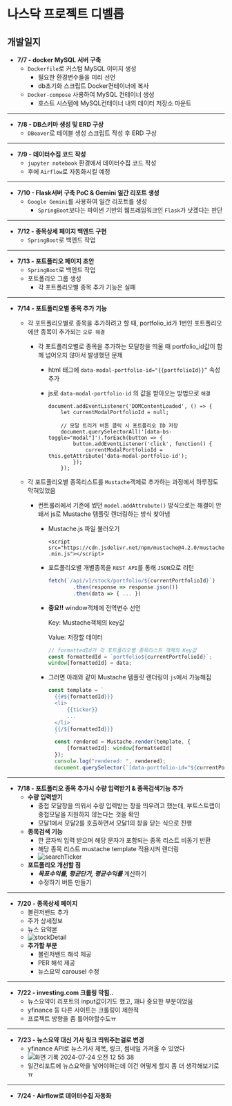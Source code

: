 # 나스닥 프로젝트 디벨롭
## 개발일지
- **7/7 - docker MySQL 서버 구축**
    - `Dockerfile`로 커스텀 MySQL 이미지 생성
        - 필요한 환경변수들을 미리 선언
        - db초기화 스크립트 Docker컨테이너에 복사
    - `Docker-compose` 사용하여 MySQL 컨테이너 생성
        - 호스트 시스템에 MySQL컨테이너 내의 데이터 저장소 마운트
---
- **7/8 - DB스키마 생성 및 ERD 구상**
    - `DBeaver`로 테이블 생성 스크립트 작성 후 ERD 구상
---
- **7/9 - 데이터수집 코드 작성**
    - `jupyter notebook` 환경에서 데이터수집 코드 작성
    - 후에 `Airflow`로 자동화시킬 예정
---
- **7/10 - Flask서버 구축 PoC & Gemini 일간 리포트 생성**
    - `Google Gemini`를 사용하여 일간 리포트를 생성
        - `SpringBoot`보다는 파이썬 기반의 웹프레임워크인 `Flask`가 낫겠다는 판단
---
- **7/12 - 종목상세 페이지 백엔드 구현**
    - `SpringBoot`로 백엔드 작업
---
- **7/13 - 포트폴리오 페이지 초안**
    - `SpringBoot`로 백엔드 작업
    - 포트폴리오 그룹 생성
        - 각 포트폴리오별 종목 추가 기능은 실패
---
- **7/14 - 포트폴리오별 종목 추가 기능**
    - 각 포트폴리오별로 종목을 추가하려고 할 때, portfolio_id가 1번인 포트폴리오에만 종목이 추가되는 `오류 해결`
        - 각 포트폴리오별로 종목을 추가하는 모달창을 띄울 때 portfolio_id값이 함께 넘어오지 않아서 발생했던 문제
            - html 태그에 `data-modal-portfolio-id="{{portfolioId}}”` 속성 추가
            - js로 `data-modal-portfolio-id` 의 값을 받아오는 방법으로 `해결`
                
                ```
                document.addEventListener('DOMContentLoaded', () => {
                    let currentModalPortfolioId = null;
                
                    // 모달 트리거 버튼 클릭 시 포트폴리오 ID 저장
                    document.querySelectorAll('[data-bs-toggle="modal"]').forEach(button => {
                        button.addEventListener('click', function() {
                            currentModalPortfolioId = this.getAttribute('data-modal-portfolio-id');
                        });
                    });
                ```
                
    - 각 포트폴리오별 종목리스트를 `Mustache`객체로 추가하는 과정에서 하루정도 막혀있었음
        - 컨트롤러에서 기존에 썼던 `model.addAttrubute()` 방식으로는 해결이 안돼서 js로 Mustache 템플릿 렌더링하는 방식 찾아냄
            - Mustache.js 파일 불러오기
                
                `<script src="https://cdn.jsdelivr.net/npm/mustache@4.2.0/mustache.min.js"></script>`
                
            - 포트폴리오별 개별종목을 `REST API`를 통해 `JSON`으로 리턴
                
                ```jsx
                fetch(`/api/v1/stock/portfolio/${currentPortfolioId}`)
                        .then(response => response.json())
                        .then(data => { ... })
                ```
                
            - **중요!!** window객체에 전역변수 선언
                
                Key: Mustache객체의 key값
                
                Value: 저장할 데이터
                
                ```jsx
                // formattedId가 각 포트폴리오별 종목리스트 객체의 Key값
                const formattedId = `portfolio${currentPortfolioId}`;
                window[formattedId] = data;
                ```
                
            - 그러면 아래와 같이 Mustache 템플릿 렌더링이 `js`에서 가능해짐
                
                ```jsx
                const template = `
                  {{#${formattedId}}}
                  <li>
                      {{ticker}}
                      ...
                  </li>
                  {{/${formattedId}}}
                  `
                  const rendered = Mustache.render(template, {
                      [formattedId]: window[formattedId]
                  });
                  console.log("rendered: ", rendered);
                  document.querySelector(`[data-portfolio-id="${currentPortfolioId}"]`).innerHTML = rendered;
                ```
---
- **7/18 - 포트폴리오 종목 추가시 수량 입력받기 & 종목검색기능 추가**
    - **수량 입력받기**
        - 중첩 모달창을 띄워서 수량 입력받는 창을 띄우려고 했는데, 부트스트랩이 중첩모달을 지원하지 않는다는 것을 확인
        - 모달1에서 모달2를 호출하면서 모달1의 창을 닫는 식으로 진행
    - **종목검색 기능**
        - 한 글자씩 입력 받으며 해당 문자가 포함되는 종목 리스트 비동기 반환
        - 해당 종목 리스트 mustache template 적용시켜 렌더링
        - ![searchTicker](https://github.com/user-attachments/assets/225006d4-f9b6-4817-82e3-c05a08f959bf)
    - **포트폴리오 개선할 점**
        - ***목표수익률, 평균단가, 평균수익률*** 계산하기
        - 수정하기 버튼 만들기
---
- **7/20 - 종목상세 페이지**
    - 볼린저밴드 추가
    - 주가 상세정보
    - 뉴스 요약본
    - ![stockDetail](https://github.com/user-attachments/assets/6500a62e-16b0-475d-84c3-13acf182f72e)
    - **추가할 부분**
        - 볼린저밴드 해석 제공
        - PER 해석 제공
        - 뉴스요약 carousel 수정
---
- **7/22 - investing.com 크롤링 막힘..**
    - 뉴스요약이 리포트의 input값이기도 했고, 꽤나 중요한 부분이었음
    - yfinance 등 다른 사이트는 크롤링이 제한적
    - 프로젝트 방향을 좀 틀어야할수도ㅠ
---
- **7/23 - 뉴스요약 대신 기사 링크 띄워주는걸로 변경**
    - yfinance API로 뉴스기사 제목, 링크, 썸네일 가져올 수 있었다
    -  ![화면 기록 2024-07-24 오전 12 55 38](https://github.com/user-attachments/assets/9e70a806-3f22-466b-9924-cbafb6fb9997)
    -  일간리포트에 뉴스요약을 넣어야하는데 이건 어떻게 할지 좀 더 생각해보기로ㅠ
---
- **7/24 - Airflow로 데이터수집 자동화**


